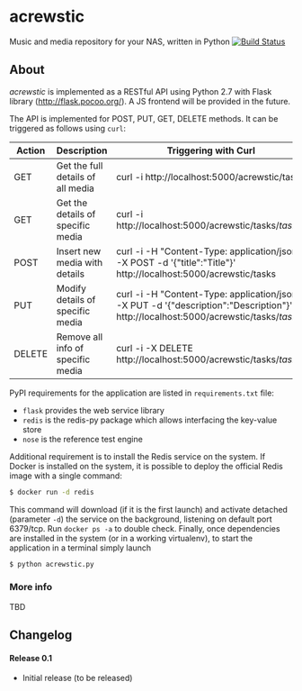 # acrewstic
Music and media repository for your NAS, written in Python
[![Build Status](https://travis-ci.org/carlomorelli/acrewstic.svg?branch=master)](https://travis-ci.org/carlomorelli/acrewstic)

## About
_acrewstic_ is implemented as a RESTful API using Python 2.7 with Flask library (http://flask.pocoo.org/).
A JS frontend will be provided in the future.

The API is implemented for POST, PUT, GET, DELETE methods. It can be triggered as follows using `curl`:

Action | Description                       | Triggering with Curl
------ | --------------------------------- | ---------------------------------------------------------------------------------------------------------------------------------------
GET    | Get the full details of all media | curl -i http://localhost:5000/acrewstic/tasks
GET    | Get the details of specific media | curl -i http://localhost:5000/acrewstic/tasks/_tasknr_
POST   | Insert new media with details     | curl -i -H "Content-Type: application/json" -X POST -d '{"title":"Title"}' http://localhost:5000/acrewstic/tasks
PUT    | Modify details of specific media  | curl -i -H "Content-Type: application/json" -X PUT -d '{"description":"Description"}' http://localhost:5000/acrewstic/tasks/_tasknr_
DELETE | Remove all info of specific media | curl -i -X DELETE http://localhost:5000/acrewstic/tasks/_tasknr_

PyPI requirements for the application are listed in `requirements.txt` file:

* `flask` provides the web service library
* `redis` is the redis-py package which allows interfacing the key-value store
* `nose` is the reference test engine

Additional requirement is to install the Redis service on the system. If Docker is installed on the system, it is possible to deploy the official Redis image with a single command:

```bash
$ docker run -d redis
```

This command will download (if it is the first launch) and activate detached (parameter `-d`) the service on the background, listening on default port 6379/tcp. Run `docker ps -a` to double check. 
Finally, once dependencies are installed in the system (or in a working virtualenv), to start the application in a terminal simply launch

```bash
$ python acrewstic.py
```

### More info
TBD

## Changelog
#### Release 0.1
- Initial release (to be released)
